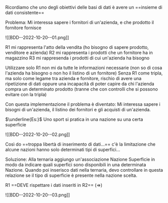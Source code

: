 Ricordiamo che uno degli obiettivi delle basi di dati è avere un ==insieme di dati consistente==

Problema: 
Mi interessa sapere i fornitori di un'azienda, e che prodotto il fornitore fornisce

![[BDD--2022-10-20--01.png]]

R1 mi rappresenta l'atto della vendita (ho bisogno di sapere prodotto, venditore e azienda)
R2 mi rappresenta i prodotti che un fornitore ha in magazzino
R3 mi rappresenda i prodotti di cui un'azienda ha bisogno

Utilizzare solo R1 non mi da tutte le informazioni necessarie (non so di cosa l'azienda ha bisogno o non ho il listino di un fornitore)
Senza R1 come tripla, ma solo come legame tra azienda e fornitore, rischio di avere una ripetizione di dati oppure una incapacità di poter capire da chi l'azienda compra un determinato prodotto (tranne che con controlli che si possono evitare con la tripla)

Con questa implementazione il problema è diventato:
Mi interessa sapere i bisogni di un'azienda, il listino dei fornitori e gli acquisti di un'azienda.

$\underline{Es:}$
Uno sport si pratica in una nazione su una certa superficie

![[BDD--2022-10-20--02.png]]

Così do ==troppa libertà di inserimento di dati...== c'è la limitazione che alcune nazioni hanno solo determinati tipi di superfici...

Soluzione:
Alla ternaria aggiungo un'associazione Nazione Superficie in modo da indicare quali superfici sono disponibili in una determinata Nazione.
Quando poi inserisco dati nella ternaria, devo controllare in questa relazione se il tipo di superficie è presente nella nazione scelta.

R1 ==DEVE rispettare i dati inseriti in R2== ($\Rightarrow$)

![[BDD--2022-10-20--03.png]]